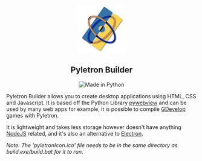 <p align="center">
  <img src="https://github.com/pyletron/press-kit/blob/main/pyletronShadow.png?raw=true" alt="Pyletron" style="height:128px; width:128px" />  
</p>

## <h2 align="center">Pyletron Builder</h2>

<p align="center">
  <img src="https://img.shields.io/badge/Made_with-Python-blue?logo=python&logoColor=ffd343" alt="Made in Python" />  
</p>

Pyletron Builder allows you to create desktop applications using HTML, CSS and Javascript. It is based off the Python Library [pywebview](https://github.com/r0x0r/pywebview) and can be used by many web apps for example, it is possible to compile [GDevelop](https://www.gdevelop.io) games with Pyletron.

It is lightweight and takes less storage however doesn't have anything [NodeJS](https://github.com/nodejs/node) related, and it's also an alternative to [Electron](https://github.com/electron/electron).

*Note: The 'pyletronIcon.ico' file needs to be in the same directory as build.exe/build.bat for it to run.*
